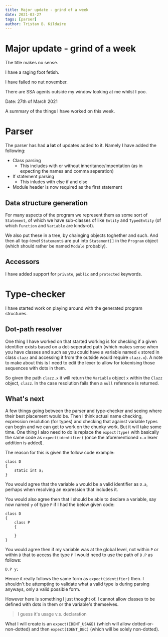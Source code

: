 ```yaml
---
title: Major update - grind of a week
date: 2021-03-27
tags: [parser]
author: Tristan B. Kildaire
---
```


# Major update - grind of a week

The title makes no sense.

I have a raging foot fetish.

I have failed no nut november.

There are SSA agents outside my window looking at me whilst I poo.

Date: 27th of March 2021

A summary of the things I have worked on this week.

# Parser

The parser has had **a lot** of updates added to it. Namely I have added the following:

* Class parsing
	* This includes with or without inheritance/impentation (as in expecting the names and comma seperation)
* If statement parsing
	* This inludes with else if and else
* Module header is now required as the first statement

## Data structure generation

For many aspects of the program we represent them as some sort of `Statement`, of which we have sub-classes of
like `Entity` and `TypedEntity` (of which `Function` and `Variable` are kinds-of).

We also put these in a tree, by chainging objects toghether and such. And then all top-level `Statement`s
are put into `Statement[]` in the `Program` object (which should rather be named `Module` probably).

## Accessors

I have added support for `private`, `public` and `protected` keywords.

# Type-checker

I have started work on playing around with the generated program structures.

## Dot-path resolver

One thing I have worked on that started working is for checking if a given identifier exists based on a dot-seperated path (which makes sense when you have
classes and such as you could have a variable named `x` stored in class `clazz` and accessing it from the outside
would require `clazz.x`). A note to make about this is I need to edit the lexer to allow for tokenising those sequences
with dots in them.

So given the path `clazz.x` it will return the `Variable` object `x` within the `Clazz` object, `clazz`. In the case resolution
fails then a `null` reference is returned.

## What's next

A few things going between the parser and type-checker and seeing where their best placement would be. Then I think
actual name checking, expression resolution (for types) and checking that against variable types can begin and we can
get to work on the chunky work. But it will take some time. One thing I also need to do is replace the `expect(type)`
with basically the same code as `expect(identifier)` (once the aforementioned `x.x` lexer addition is added).

The reason for this is given the follow code example:

```
class D
{
	static int a;
}
```

You would agree that the variable `a` would be a valid identifier as `D.a`, perhaps when resolving an expression that
includes it.

You would also agree then that I should be able to declare a variable, say now named `y` of type `P` if I had the below
given code:

```
class D
{
	class P
	{
		
	}
}
```

You would agree then if my variable was at the global level, not within `P` or within `D` that to access the type `P` I would
need to use the path of `D.P` as follows:

```
D.P y;
```

Hence it really follows the same form as `expect(identifier)` then. I shouldn't be attempting to validate what a valid type
is during parsing anyways, only a valid possible form.

However here is something I just thought of. I cannot allow classes to be defined with dots in them or the variable's themselves.

> I guess it's usage v.s. declaration

What I will create is an `expect(IDENT_USAGE)` (which will allow dotted-or-non-dotted) and then `expect(IDENT_DEC)` (which will be
solely non-dotted).